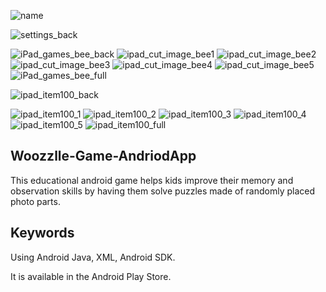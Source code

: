 
![name](https://github.com/user-attachments/assets/503a9906-277b-4499-ba1a-269cf9e676e3)

![settings_back](https://github.com/user-attachments/assets/3c801506-7757-476a-a0f5-0d60d731de5a)

![iPad_games_bee_back](https://github.com/user-attachments/assets/78eaad7d-1740-453c-b651-e3c07b5f84d3)
![ipad_cut_image_bee1](https://github.com/user-attachments/assets/aa6249b7-1685-47f8-bd26-9abe5e86c58c) ![ipad_cut_image_bee2](https://github.com/user-attachments/assets/430c7056-5e0e-4b62-94a2-9e52d9f26d8c) ![ipad_cut_image_bee3](https://github.com/user-attachments/assets/97aeff2f-c580-4463-acdf-65e9eee9239e) ![ipad_cut_image_bee4](https://github.com/user-attachments/assets/65ab4e98-76dc-4a39-adba-a4b1ba0d7b0d) ![ipad_cut_image_bee5](https://github.com/user-attachments/assets/6761a68e-d14b-4cdf-8030-f99ac97b90eb)
![iPad_games_bee_full](https://github.com/user-attachments/assets/5a816bf7-4904-4c69-8804-453d47062b22)

![ipad_item100_back](https://github.com/user-attachments/assets/49dbeafb-7c18-4e8b-9eb4-f5654b7067c4)

![ipad_item100_1](https://github.com/user-attachments/assets/ab0cef3c-1bec-4591-8df6-aa14f78a37b1) ![ipad_item100_2](https://github.com/user-attachments/assets/67d76bd7-4dda-4b1b-a6ce-74615cec4142) ![ipad_item100_3](https://github.com/user-attachments/assets/9721989c-3f55-4f70-a3ca-9976fa152dbb) ![ipad_item100_4](https://github.com/user-attachments/assets/382b1e6a-cc1c-4650-9791-6ce822e32380) ![ipad_item100_5](https://github.com/user-attachments/assets/80139334-25b4-42ae-9710-ae34415a9349)
![ipad_item100_full](https://github.com/user-attachments/assets/923b2e42-0cbb-4ade-b517-5d8c87fbdd56)


## Woozzlle-Game-AndriodApp

This educational android game helps kids improve their memory and observation skills by having them solve puzzles made of randomly placed photo parts.

## Keywords

Using Android Java, XML, Android SDK.

It is available in the Android Play Store.

